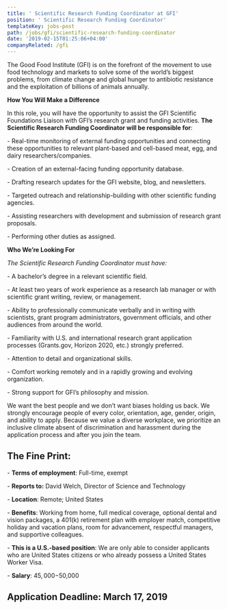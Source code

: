 ```yaml
---
title: ' Scientific Research Funding Coordinator at GFI'
position: ' Scientific Research Funding Coordinator'
templateKey: jobs-post
path: /jobs/gfi/scientific-research-funding-coordinator
date: '2019-02-15T01:25:06+04:00'
companyRelated: /gfi
---
```

The Good Food Institute (GFI) is on the forefront of the movement to use food technology and markets to solve some of the world’s biggest problems, from climate change and global hunger to antibiotic resistance and the exploitation of billions of animals annually.

**How You Will Make a Difference**

In this role, you will have the opportunity to assist the GFI Scientific Foundations Liaison with GFI’s research grant and funding activities. **The Scientific Research Funding Coordinator will be responsible for**:

\- Real-time monitoring of external funding opportunities and connecting these opportunities to relevant plant-based and cell-based meat, egg, and dairy researchers/companies.

\- Creation of an external-facing funding opportunity database.

\- Drafting research updates for the GFI website, blog, and newsletters.

\- Targeted outreach and relationship-building with other scientific funding agencies.

\- Assisting researchers with development and submission of research grant proposals.

\- Performing other duties as assigned.



**Who We’re Looking For**

_The Scientific Research Funding Coordinator must have:_

\- A bachelor’s degree in a relevant scientific field.

\- At least two years of work experience as a research lab manager or with scientific grant writing, review, or management.

\- Ability to professionally communicate verbally and in writing with scientists, grant program administrators, government officials, and other audiences from around the world.

\- Familiarity with U.S. and international research grant application processes (Grants.gov, Horizon 2020, etc.) strongly preferred.

\- Attention to detail and organizational skills.

\- Comfort working remotely and in a rapidly growing and evolving organization.

\- Strong support for GFI’s philosophy and mission.

We want the best people and we don’t want biases holding us back. We strongly encourage people of every color, orientation, age, gender, origin, and ability to apply. Because we value a diverse workplace, we prioritize an inclusive climate absent of discrimination and harassment during the application process and after you join the team.



## The Fine Print:

\- **Terms of employment**: Full-time, exempt

\- **Reports to:** David Welch, Director of Science and Technology

\- **Location**: Remote; United States

\- **Benefits**: Working from home, full medical coverage, optional dental and vision packages, a 401(k) retirement plan with employer match, competitive holiday and vacation plans, room for advancement, respectful managers, and supportive colleagues.

\- **This is a U.S.-based position**: We are only able to consider applicants who are United States citizens or who already possess a United States Worker Visa. 

\- **Salary**: $45,000-$50,000



## Application Deadline: March 17, 2019
